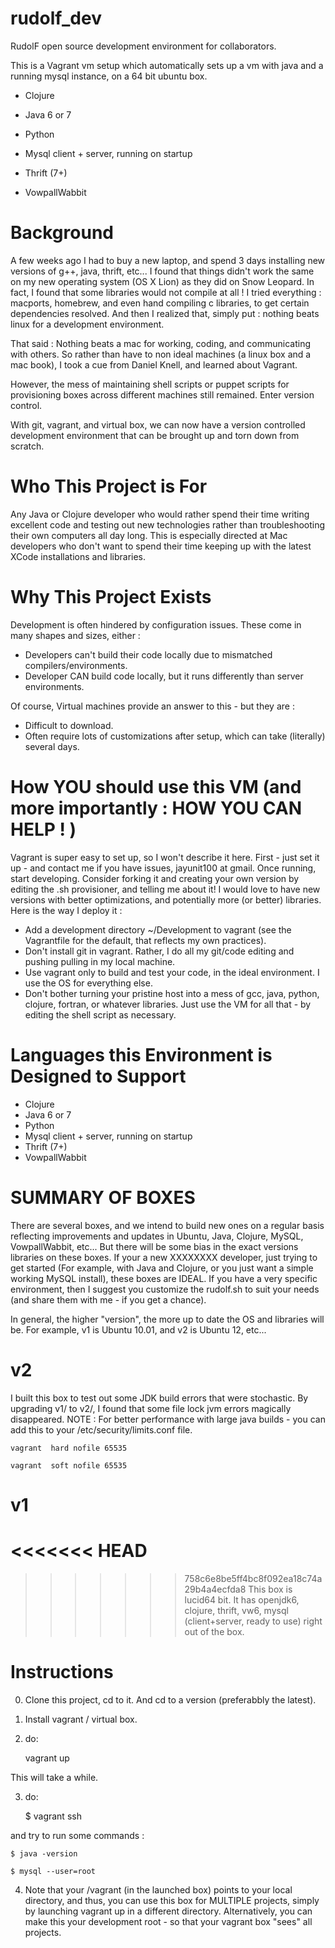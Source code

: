  rudolf_dev
==========

RudolF open source development environment for collaborators.

This is a Vagrant vm setup which automatically sets up a vm with
java and a running mysql instance, on a 64 bit ubuntu box.  

- Clojure

- Java 6 or 7

- Python

- Mysql client + server, running on startup

- Thrift (7+)

- VowpallWabbit 

Background
==========

A few weeks ago I had to buy a new laptop, and spend 3 days installing new versions of g++, java, thrift, etc... I found that things didn't work the same on my new operating system (OS X Lion) as they did on Snow Leopard.  In fact, I found that some libraries would not compile at all !   I tried everything : macports, homebrew, and even hand compiling c libraries, to get certain dependencies resolved.  And then I realized that, simply put : nothing beats linux for a development environment. 

That said : Nothing beats a mac for working, coding, and communicating with others.  So rather than have to non ideal machines (a linux box and a mac book), I took a cue from Daniel Knell, and learned about Vagrant. 

However, the mess of maintaining shell scripts or puppet scripts for provisioning boxes across different machines still remained.  Enter version control.

With git, vagrant, and virtual box, we can now have a version controlled development environment that can be brought up and torn down from scratch.

Who This Project is For
=======================
Any Java or Clojure developer who would rather spend their time writing excellent code and testing out new technologies rather than troubleshooting their own computers all day long.  This is especially directed at Mac developers who don't want to spend their time keeping up with the latest XCode installations and libraries.  


Why This Project Exists 
=======================

Development is often hindered by configuration issues.  These come in many shapes and sizes, either : 

- Developers can't build their code locally due to mismatched compilers/environments.
- Developer CAN build code locally, but it runs differently than server environments.

Of course, Virtual machines provide an answer to this - but they are : 

- Difficult to download.
- Often require lots of customizations after setup, which can take (literally) several days.


How YOU should use this VM (and more importantly : HOW YOU CAN HELP ! )
=======================================================================

Vagrant is super easy to set up, so I won't describe it here.  First - just set it up - and contact me if you have issues, jayunit100 at gmail.  Once running, start developing.  Consider forking it and creating your own version by editing the .sh provisioner, and telling me about it! I would love to 
have new versions with better optimizations, and potentially more (or better) libraries.   Here is the way I deploy it : 

- Add a development directory ~/Development to vagrant (see the Vagrantfile for the default, that reflects my own practices). 
- Don't install git in vagrant.  Rather, I do all my git/code editing and pushing pulling in my local machine. 
- Use vagrant only to build and test your code, in the ideal environment.  I use the OS for everything else. 
- Don't bother turning your pristine host into a mess of gcc, java, python, clojure, fortran, or whatever libraries.  Just use the VM for all that - by editing the shell script as necessary.




Languages this Environment is Designed to Support
=================================================

- Clojure
- Java 6 or 7
- Python
- Mysql client + server, running on startup
- Thrift (7+)
- VowpallWabbit 

SUMMARY OF BOXES
================

There are several boxes, and we intend to build new ones on a regular basis reflecting improvements and updates in Ubuntu, Java, Clojure, MySQL, VowpallWabbit, etc... But there will be some bias in the exact versions libraries on these boxes.  If your a new XXXXXXXX developer, just trying to get started (For example, with Java and Clojure, or you just want a simple working MySQL install), these boxes are IDEAL.  If you have a very specific environment, then I suggest you customize the rudolf.sh to suit your needs (and share them with me - if you get a chance).

In general, the higher "version", the more up to date the OS and libraries will be.  For example, v1 is Ubuntu 10.01, and v2 is Ubuntu 12, etc... 


v2 
==
I built this box to test out some JDK build errors that were stochastic.  By upgrading v1/ to v2/, I found that some file lock jvm errors magically disappeared.  NOTE : For better performance with large java builds - you can add this to your /etc/security/limits.conf file.

    vagrant  hard nofile 65535

    vagrant  soft nofile 65535

v1 
==
<<<<<<< HEAD
=======

>>>>>>> 758c6e8be5ff4bc8f092ea18c74a29b4a4ecfda8
This box is lucid64 bit.  It has openjdk6, clojure, thrift, vw6, mysql (client+server, ready to use) right out of the box.


Instructions
============

0. Clone this project, cd to it. And cd to a version (preferabbly the latest).

1. Install vagrant / virtual box.

2. do:

    vagrant up
    
This will take a while. 

3. do:

    $ vagrant ssh
    
and try to run some commands :

    $ java -version

    $ mysql --user=root

4. Note that your /vagrant (in the launched box) points to your local directory, and thus, 
you can use this box for MULTIPLE projects, simply by launching vagrant up in a different directory.  Alternatively, you can make this 
your development root - so that your vagrant box "sees" all projects.  
